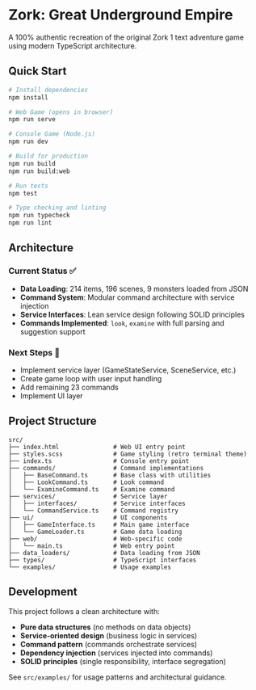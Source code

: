 # Zork: Great Underground Empire

A 100% authentic recreation of the original Zork 1 text adventure game using modern TypeScript architecture.

## Quick Start

```bash
# Install dependencies
npm install

# Web Game (opens in browser)
npm run serve

# Console Game (Node.js)
npm run dev

# Build for production
npm run build
npm run build:web

# Run tests
npm test

# Type checking and linting
npm run typecheck
npm run lint
```

## Architecture

### Current Status ✅

- **Data Loading**: 214 items, 196 scenes, 9 monsters loaded from JSON
- **Command System**: Modular command architecture with service injection
- **Service Interfaces**: Lean service design following SOLID principles
- **Commands Implemented**: `look`, `examine` with full parsing and suggestion support

### Next Steps 🚧

- Implement service layer (GameStateService, SceneService, etc.)
- Create game loop with user input handling
- Add remaining 23 commands
- Implement UI layer

## Project Structure

```
src/
├── index.html               # Web UI entry point
├── styles.scss              # Game styling (retro terminal theme)
├── index.ts                 # Console entry point
├── commands/                # Command implementations
│   ├── BaseCommand.ts       # Base class with utilities
│   ├── LookCommand.ts       # Look command
│   └── ExamineCommand.ts    # Examine command
├── services/                # Service layer
│   ├── interfaces/          # Service interfaces
│   └── CommandService.ts    # Command registry
├── ui/                      # UI components
│   ├── GameInterface.ts     # Main game interface
│   └── GameLoader.ts        # Game data loading
├── web/                     # Web-specific code
│   └── main.ts              # Web entry point
├── data_loaders/            # Data loading from JSON
├── types/                   # TypeScript interfaces
└── examples/                # Usage examples
```

## Development

This project follows a clean architecture with:

- **Pure data structures** (no methods on data objects)
- **Service-oriented design** (business logic in services)
- **Command pattern** (commands orchestrate services)
- **Dependency injection** (services injected into commands)
- **SOLID principles** (single responsibility, interface segregation)

See `src/examples/` for usage patterns and architectural guidance.